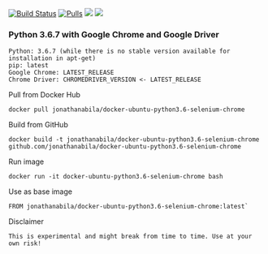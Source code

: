 [![Build Status](https://travis-ci.org/jonathanabila/docker-ubuntu-python3.6-selenium-chrome.svg?branch=master)](https://travis-ci.org/jonathanabila/docker-ubuntu-python3.6-selenium-chrome)
[![Pulls](https://img.shields.io/docker/pulls/jonathanabila/docker-ubuntu-python3.6-selenium-chrome.svg?style=flat-square)](https://hub.docker.com/r/jonathanabila/docker-ubuntu-python3.6-selenium-chrome/)
![](https://img.shields.io/microbadger/image-size/jonathanabila/docker-ubuntu-python3.6-selenium-chrome.svg)
![](https://img.shields.io/github/license/jonathanabila/docker-ubuntu-python3.6-selenium-chrome.svg)

### Python 3.6.7 with Google Chrome and Google Driver

    Python: 3.6.7 (while there is no stable version available for installation in apt-get)
    pip: latest
    Google Chrome: LATEST_RELEASE
    Chrome Driver: CHROMEDRIVER_VERSION <- LATEST_RELEASE

Pull from Docker Hub

```
docker pull jonathanabila/docker-ubuntu-python3.6-selenium-chrome
```

Build from GitHub
```
docker build -t jonathanabila/docker-ubuntu-python3.6-selenium-chrome github.com/jonathanabila/docker-ubuntu-python3.6-selenium-chrome
```

Run image

```
docker run -it docker-ubuntu-python3.6-selenium-chrome bash
```

Use as base image

```
FROM jonathanabila/docker-ubuntu-python3.6-selenium-chrome:latest`
```

Disclaimer

    This is experimental and might break from time to time. Use at your own risk!
